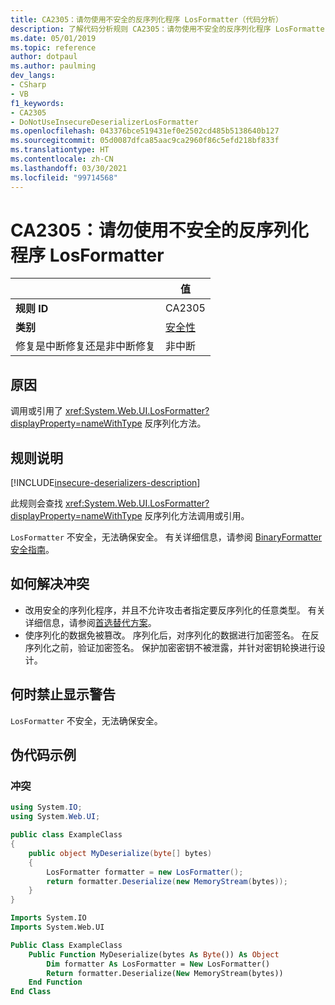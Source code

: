 ```yaml
---
title: CA2305：请勿使用不安全的反序列化程序 LosFormatter（代码分析）
description: 了解代码分析规则 CA2305：请勿使用不安全的反序列化程序 LosFormatter
ms.date: 05/01/2019
ms.topic: reference
author: dotpaul
ms.author: paulming
dev_langs:
- CSharp
- VB
f1_keywords:
- CA2305
- DoNotUseInsecureDeserializerLosFormatter
ms.openlocfilehash: 043376bce519431ef0e2502cd485b5138640b127
ms.sourcegitcommit: 05d0087dfca85aac9ca2960f86c5efd218bf833f
ms.translationtype: HT
ms.contentlocale: zh-CN
ms.lasthandoff: 03/30/2021
ms.locfileid: "99714568"
---
```

# <a name="ca2305-do-not-use-insecure-deserializer-losformatter"></a>CA2305：请勿使用不安全的反序列化程序 LosFormatter

| | 值 |
|-|-|
| **规则 ID** |CA2305|
| **类别** |[安全性](security-warnings.md)|
| 修复是中断修复还是非中断修复 |非中断|

## <a name="cause"></a>原因

调用或引用了 <xref:System.Web.UI.LosFormatter?displayProperty=nameWithType> 反序列化方法。

## <a name="rule-description"></a>规则说明

[!INCLUDE[insecure-deserializers-description](~/includes/code-analysis/insecure-deserializers-description.md)]

此规则会查找 <xref:System.Web.UI.LosFormatter?displayProperty=nameWithType> 反序列化方法调用或引用。

`LosFormatter` 不安全，无法确保安全。 有关详细信息，请参阅 [BinaryFormatter 安全指南](../../../standard/serialization/binaryformatter-security-guide.md)。

## <a name="how-to-fix-violations"></a>如何解决冲突

- 改用安全的序列化程序，并且不允许攻击者指定要反序列化的任意类型。 有关详细信息，请参阅[首选替代方案](../../../standard/serialization/binaryformatter-security-guide.md#preferred-alternatives)。
- 使序列化的数据免被篡改。 序列化后，对序列化的数据进行加密签名。 在反序列化之前，验证加密签名。 保护加密密钥不被泄露，并针对密钥轮换进行设计。

## <a name="when-to-suppress-warnings"></a>何时禁止显示警告

`LosFormatter` 不安全，无法确保安全。

## <a name="pseudo-code-examples"></a>伪代码示例

### <a name="violation"></a>冲突

```csharp
using System.IO;
using System.Web.UI;

public class ExampleClass
{
    public object MyDeserialize(byte[] bytes)
    {
        LosFormatter formatter = new LosFormatter();
        return formatter.Deserialize(new MemoryStream(bytes));
    }
}
```

```vb
Imports System.IO
Imports System.Web.UI

Public Class ExampleClass
    Public Function MyDeserialize(bytes As Byte()) As Object
        Dim formatter As LosFormatter = New LosFormatter()
        Return formatter.Deserialize(New MemoryStream(bytes))
    End Function
End Class
```
